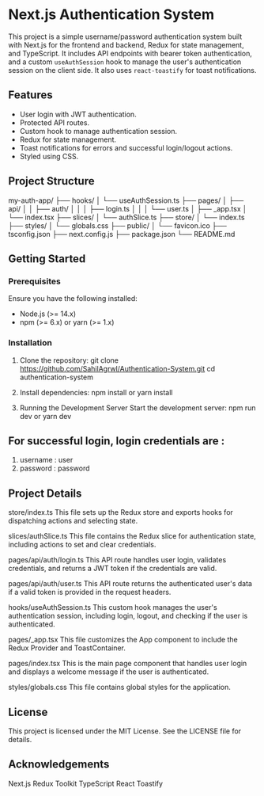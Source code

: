# Next.js Authentication System

This project is a simple username/password authentication system built with Next.js for the frontend and backend, Redux for state management, and TypeScript. It includes API endpoints with bearer token authentication, and a custom `useAuthSession` hook to manage the user's authentication session on the client side. It also uses `react-toastify` for toast notifications.

## Features

- User login with JWT authentication.
- Protected API routes.
- Custom hook to manage authentication session.
- Redux for state management.
- Toast notifications for errors and successful login/logout actions.
- Styled using CSS.

## Project Structure

my-auth-app/
├── hooks/
│ └── useAuthSession.ts
├── pages/
│ ├── api/
│ │ ├── auth/
│ │ │ ├── login.ts
│ │ │ └── user.ts
│ ├── _app.tsx
│ └── index.tsx
├── slices/
│ └── authSlice.ts
├── store/
│ └── index.ts
├── styles/
│ └── globals.css
├── public/
│ └── favicon.ico
├── tsconfig.json
├── next.config.js
├── package.json
└── README.md


## Getting Started

### Prerequisites

Ensure you have the following installed:

- Node.js (>= 14.x)
- npm (>= 6.x) or yarn (>= 1.x)

### Installation

1. Clone the repository:
   git clone https://github.com/SahilAgrwl/Authentication-System.git
   cd authentication-system

2. Install dependencies:
   npm install
    or
   yarn install

3.  Running the Development Server
  Start the development server:
  npm run dev
   or
  yarn dev

## For successful login, login credentials are :
1. username : user
2. password : password

## Project Details
store/index.ts
This file sets up the Redux store and exports hooks for dispatching actions and selecting state.

slices/authSlice.ts
This file contains the Redux slice for authentication state, including actions to set and clear credentials.

pages/api/auth/login.ts
This API route handles user login, validates credentials, and returns a JWT token if the credentials are valid.

pages/api/auth/user.ts
This API route returns the authenticated user's data if a valid token is provided in the request headers.

hooks/useAuthSession.ts
This custom hook manages the user's authentication session, including login, logout, and checking if the user is authenticated.

pages/_app.tsx
This file customizes the App component to include the Redux Provider and ToastContainer.

pages/index.tsx
This is the main page component that handles user login and displays a welcome message if the user is authenticated.

styles/globals.css
This file contains global styles for the application.

## License
This project is licensed under the MIT License. See the LICENSE file for details.

## Acknowledgements
Next.js
Redux Toolkit
TypeScript
React Toastify


